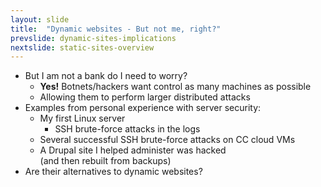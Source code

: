 ```yaml
---
layout: slide
title:  "Dynamic websites - But not me, right?"
prevslide: dynamic-sites-implications
nextslide: static-sites-overview
---
```


* But I am not a bank do I need to worry?
  * **Yes!** Botnets/hackers want control as many machines as possible
  * Allowing them to perform larger distributed attacks
* Examples from personal experience with server security:
  * My first Linux server
    * SSH brute-force attacks in the logs
  * Several successful SSH brute-force attacks on CC cloud VMs
  * A Drupal site I helped administer was hacked<br/>(and then rebuilt from backups)
* Are their alternatives to dynamic websites?
